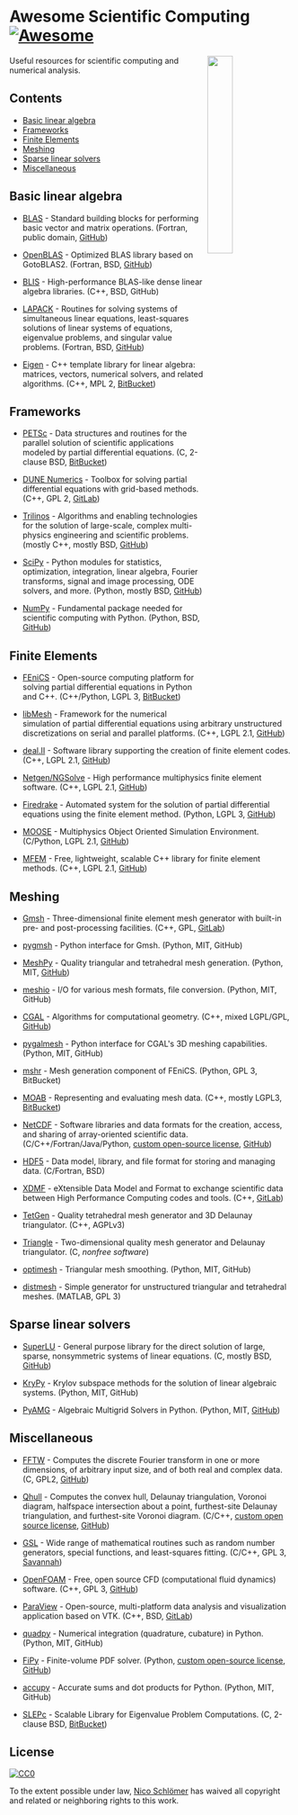 # Awesome Scientific Computing [![Awesome](https://awesome.re/badge.svg)](https://awesome.re)


[<img src="https://nschloe.github.io/awesome-scientific-computing/sunglasses.svg" align="right" width="30%">](#readme)

Useful resources for scientific computing and numerical analysis.


## Contents

- [Basic linear algebra](#basic-linear-algebra)
- [Frameworks](#frameworks)
- [Finite Elements](#finite-elements)
- [Meshing](#meshing)
- [Sparse linear solvers](#sparse-linear-solvers)
- [Miscellaneous](#miscellaneous)


## Basic linear algebra

- [BLAS](https://www.netlib.org/blas/) - Standard building blocks for performing basic vector and matrix operations.
  (Fortran, public domain, [GitHub](https://github.com/Reference-LAPACK/lapack/tree/master/BLAS))

- [OpenBLAS](https://www.openblas.net) - Optimized BLAS library based on GotoBLAS2.
  (Fortran, BSD, [GitHub](https://github.com/xianyi/OpenBLAS))

- [BLIS](https://github.com/flame/blis) - High-performance BLAS-like dense linear algebra libraries.
  (C++, BSD, GitHub)

- [LAPACK](https://www.netlib.org/lapack/) - Routines for solving systems of simultaneous linear equations, least-squares solutions of linear systems of equations, eigenvalue problems, and singular value problems.
  (Fortran, BSD, [GitHub](https://github.com/Reference-LAPACK/lapack))

- [Eigen](https://eigen.tuxfamily.org/index.php?title=Main_Page) - C++ template library for linear algebra: matrices, vectors, numerical solvers, and related algorithms.
  (C++, MPL 2, [BitBucket](https://bitbucket.org/eigen/eigen))


## Frameworks

- [PETSc](https://www.mcs.anl.gov/petsc/) - Data structures and routines for the parallel solution of scientific applications modeled by partial differential equations.
  (C, 2-clause BSD, [BitBucket](https://bitbucket.org/petsc/petsc/src))

- [DUNE Numerics](https://www.dune-project.org) - Toolbox for solving partial differential equations with grid-based methods.
  (C++, GPL 2, [GitLab](https://gitlab.dune-project.org/core/))

- [Trilinos](https://trilinos.org) - Algorithms and enabling technologies for the solution of large-scale, complex multi-physics engineering and scientific problems.
  (mostly C++, mostly BSD, [GitHub](https://github.com/trilinos/))

- [SciPy](https://www.scipy.org) - Python modules for statistics, optimization, integration, linear algebra, Fourier transforms, signal and image processing, ODE solvers, and more.
  (Python, mostly BSD, [GitHub](https://github.com/scipy/scipy/))

- [NumPy](https://www.numpy.org) - Fundamental package needed for scientific computing with Python.
  (Python, BSD, [GitHub](https://github.com/numpy/numpy))


## Finite Elements

- [FEniCS](https://fenicsproject.org) - Open-source computing platform for solving partial differential equations in Python and C++.
  (C++/Python, LGPL 3, [BitBucket](https://bitbucket.org/fenics-project/))

- [libMesh](https://libmesh.github.io) - Framework for the numerical simulation of partial differential equations using arbitrary unstructured discretizations on serial and parallel platforms.
  (C++, LGPL 2.1, [GitHub](https://github.com/libMesh/libmesh))

- [deal.II](https://dealii.org) - Software library supporting the creation of finite element codes.
  (C++, LGPL 2.1, [GitHub](https://github.com/dealii/dealii))

- [Netgen/NGSolve](https://ngsolve.org) - High performance multiphysics finite element software.
  (C++, LGPL 2.1, [GitHub](https://github.com/NGSolve/netgen))

- [Firedrake](https://www.firedrakeproject.org) - Automated system for the solution of partial differential equations using the finite element method.
  (Python, LGPL 3, [GitHub](https://github.com/firedrakeproject/firedrake))

- [MOOSE](http://www.mooseframework.org) - Multiphysics Object Oriented Simulation Environment.
  (C/Python, LGPL 2.1, [GitHub](https://github.com/idaholab/moose))

- [MFEM](http://mfem.org) - Free, lightweight, scalable C++ library for finite element methods.
  (C++, LGPL 2.1, [GitHub](https://github.com/mfem/mfem))


## Meshing

- [Gmsh](http://gmsh.info) - Three-dimensional finite element mesh generator with built-in pre- and post-processing facilities.
  (C++, GPL, [GitLab](https://gitlab.onelab.info/gmsh/gmsh))

- [pygmsh](https://github.com/nschloe/pygmsh) - Python interface for Gmsh.
  (Python, MIT, GitHub)

- [MeshPy](https://mathema.tician.de/software/meshpy/) - Quality triangular and tetrahedral mesh generation.
  (Python, MIT, [GitHub](https://github.com/inducer/meshpy))

- [meshio](https://github.com/nschloe/meshio) - I/O for various mesh formats, file conversion.
  (Python, MIT, GitHub)

- [CGAL](https://www.cgal.org) - Algorithms for computational geometry.
  (C++, mixed LGPL/GPL, [GitHub](https://github.com/CGAL/cgal))

- [pygalmesh](https://github.com/nschloe/pygalmesh) - Python interface for CGAL's 3D meshing capabilities.
  (Python, MIT, GitHub)

- [mshr](https://bitbucket.org/fenics-project/mshr/) - Mesh generation component of FEniCS.
  (Python, GPL 3, BitBucket)

- [MOAB](http://sigma.mcs.anl.gov/moab-library/) - Representing and evaluating mesh data.
  (C++, mostly LGPL3, [BitBucket](https://bitbucket.org/fathomteam/moab/))

- [NetCDF](https://www.unidata.ucar.edu/software/netcdf/) - Software libraries and data formats for the creation, access, and sharing of array-oriented scientific data.
  (C/C++/Fortran/Java/Python, [custom open-source
  license](https://www.unidata.ucar.edu/software/netcdf/copyright.html),
  [GitHub](https://github.com/Unidata/netcdf-c/))

- [HDF5](https://support.hdfgroup.org/HDF5/) - Data model, library, and file format for storing and managing data.
  (C/Fortran, BSD)

- [XDMF](http://www.xdmf.org/index.php/Main_Page) - eXtensible Data Model and Format to exchange scientific data between High Performance Computing codes and tools.
  (C++, [GitLab](https://gitlab.kitware.com/xdmf/xdmf))

- [TetGen](http://wias-berlin.de/software/index.jsp?id=TetGen) - Quality tetrahedral mesh generator and 3D Delaunay triangulator.
  (C++, AGPLv3)

- [Triangle](https://www.cs.cmu.edu/~quake/triangle.html) - Two-dimensional quality mesh generator and Delaunay triangulator.
  (C, *nonfree software*)

- [optimesh](https://github.com/nschloe/optimesh) - Triangular mesh smoothing.
  (Python, MIT, GitHub)

- [distmesh](http://persson.berkeley.edu/distmesh/) - Simple generator for unstructured triangular and tetrahedral meshes.
  (MATLAB, GPL 3)


## Sparse linear solvers

- [SuperLU](http://crd-legacy.lbl.gov/~xiaoye/SuperLU/) - General purpose library for the direct solution of large, sparse, nonsymmetric systems of linear equations.
  (C, mostly BSD, [GitHub](https://github.com/xiaoyeli/superlu))

- [KryPy](https://github.com/andrenarchy/krypy) - Krylov subspace methods for the solution of linear algebraic systems.
  (Python, MIT, GitHub)

- [PyAMG](https://pyamg.github.io) - Algebraic Multigrid Solvers in Python.
  (Python, MIT, [GitHub](https://github.com/pyamg/pyamg))


## Miscellaneous

- [FFTW](http://www.fftw.org) - Computes the discrete Fourier transform in one or more dimensions, of arbitrary input size, and of both real and complex data.
  (C, GPL2, [GitHub](https://github.com/FFTW/fftw3))

- [Qhull](http://www.qhull.org) - Computes the convex hull, Delaunay triangulation, Voronoi diagram, halfspace intersection about a point, furthest-site Delaunay triangulation, and furthest-site Voronoi diagram.
  (C/C++, [custom open source license](http://www.qhull.org/COPYING.txt),
  [GitHub](https://github.com/qhull/qhull/))

- [GSL](https://www.gnu.org/software/gsl/) - Wide range of mathematical routines such as random number generators, special functions, and least-squares fitting.
  (C/C++, GPL 3, [Savannah](https://savannah.gnu.org/projects/gsl))

- [OpenFOAM](https://www.openfoam.com) - Free, open source CFD (computational fluid dynamics) software.
  (C++, GPL 3, [GitHub](https://github.com/OpenFOAM/OpenFOAM-dev))

- [ParaView](https://www.paraview.org) - Open-source, multi-platform data analysis and visualization application based on VTK.
  (C++, BSD, [GitLab](https://gitlab.kitware.com/paraview/paraview))

- [quadpy](https://github.com/nschloe/quadpy) - Numerical integration (quadrature, cubature) in Python.
  (Python, MIT, GitHub)

- [FiPy](https://www.ctcms.nist.gov/fipy/) - Finite-volume PDF solver.
  (Python, [custom open-source
  license](https://www.nist.gov/director/copyright-fair-use-and-licensing-statements-srd-data-and-software),
  [GitHub](https://github.com/usnistgov/fipy))

- [accupy](https://github.com/nschloe/accupy) - Accurate sums and dot products for Python.
  (Python, MIT, GitHub)

- [SLEPc](http://slepc.upv.es) - Scalable Library for Eigenvalue Problem Computations.
  (C, 2-clause BSD, [BitBucket](https://bitbucket.org/slepc/slepc/src/master/))


## License

[![CC0](https://mirrors.creativecommons.org/presskit/buttons/88x31/svg/cc-zero.svg)](https://creativecommons.org/publicdomain/zero/1.0/)

To the extent possible under law, [Nico Schlömer](https://github.com/nschloe)
has waived all copyright and related or neighboring rights to this work.
